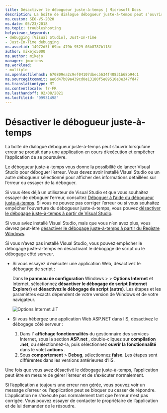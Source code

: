 ```yaml
---
title: Désactiver le débogueur juste-à-temps | Microsoft Docs
description: La boîte de dialogue débogueur juste-à-temps peut s’ouvrir lorsqu’une erreur se produit dans une application. Découvrez ce que vous pouvez faire quand cela se produit et comment l’éviter.
ms.custom: SEO-VS-2020
ms.date: 05/23/2018
ms.topic: troubleshooting
helpviewer_keywords:
- debugging [Visual Studio], Just-In-Time
- Just-In-Time debugging
ms.assetid: 14972d5f-69bc-479b-9529-03b8787b118f
author: mikejo5000
ms.author: mikejo
manager: jmartens
ms.workload:
- multiple
ms.openlocfilehash: 670809ea2c9ef04107dbec5634f40831b68b94c1
ms.sourcegitcommit: ae6d47b09a439cd0e13180f5e89510e3e347fd47
ms.translationtype: MT
ms.contentlocale: fr-FR
ms.lasthandoff: 02/08/2021
ms.locfileid: "99931498"
---
```

# <a name="disable-the-just-in-time-debugger"></a>Désactiver le débogueur juste-à-temps

La boîte de dialogue débogueur juste-à-temps peut s’ouvrir lorsqu’une erreur se produit dans une application en cours d’exécution et empêcher l’application de se poursuivre.

Le débogueur juste-à-temps vous donne la possibilité de lancer Visual Studio pour déboguer l’erreur. Vous devez avoir installé Visual Studio ou un autre débogueur sélectionné pour afficher des informations détaillées sur l’erreur ou essayer de la déboguer.

Si vous êtes déjà un utilisateur de Visual Studio et que vous souhaitez essayer de déboguer l’erreur, consultez [Déboguer à l’aide du débogueur juste-à-temps](../debugger/debug-using-the-just-in-time-debugger.md). Si vous ne pouvez pas corriger l’erreur ou si vous souhaitez empêcher l’ouverture du débogueur juste-à-temps, vous pouvez [désactiver le débogage juste-à-temps à partir de Visual Studio](debug-using-the-just-in-time-debugger.md#BKMK_Enabling).

Si vous aviez installé Visual Studio, mais que vous n’en avez plus, vous devrez peut-être [désactiver le débogage juste-à-temps à partir du Registre Windows](debug-using-the-just-in-time-debugger.md#disable-just-in-time-debugging-from-the-windows-registry).

Si vous n’avez pas installé Visual Studio, vous pouvez empêcher le débogage juste-à-temps en désactivant le débogage de script ou le débogage côté serveur.

- Si vous essayez d’exécuter une application Web, désactivez le débogage de script :

  Dans **le panneau de configuration** Windows  >    >  **Options Internet** et Internet, sélectionnez **désactiver le débogage de script (Internet Explorer)** et **désactivez le débogage de script (autre)**. Les étapes et les paramètres exacts dépendent de votre version de Windows et de votre navigateur.

  ![Options Internet JIT](../debugger/media/jitinternetoptions.png "Options Internet JIT")

- Si vous hébergez une application Web ASP.NET dans IIS, désactivez le débogage côté serveur :

  1. Dans l' **affichage fonctionnalités** du gestionnaire des services Internet, sous la section **ASP.net** , double-cliquez sur **compilation .net**, ou sélectionnez-la, puis sélectionnez **ouvrir la fonctionnalité** dans le volet **actions** .
  1. Sous **comportement**  >  **Debug**, sélectionnez **false**. Les étapes sont différentes dans les versions antérieures d’IIS.

Une fois que vous avez désactivé le débogage juste-à-temps, l’application peut être en mesure de gérer l’erreur et de s’exécuter normalement.

Si l’application a toujours une erreur non gérée, vous pouvez voir un message d’erreur ou l’application peut se bloquer ou cesser de répondre. L’application ne s’exécute pas normalement tant que l’erreur n’est pas corrigée. Vous pouvez essayer de contacter le propriétaire de l’application et de lui demander de le résoudre.

